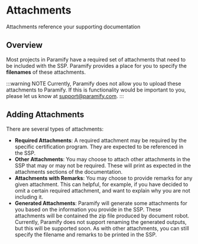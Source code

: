 # Attachments
Attachments reference your supporting documentation

## Overview
Most projects in Paramify have a required set of attachments that need to be included with the SSP. Paramify provides a place for you to specify the **filenames** of these attachments. 

:::warning NOTE
Currently, Paramify does not allow you to upload these attachments to Paramify. If this is functionality would be important to you, please let us know at support@paramify.com. 
:::

## Adding Attachments
There are several types of attachments:
- **Required Attachments**: A required attachment may be required by the specific certification program. They are expected to be referenced in the SSP.
- **Other Attachments**: You may choose to attach other attachments in the SSP that may or may not be required. These will print as expected in the attachments sections of the documentation.
- **Attachments with Remarks**: You may choose to provide remarks for any given attachment. This can helpful, for example, if you have decided to omit a certain required attachment, and want to explain why you are not including it.
- **Generated Attachments**: Paramify will generate some attachments for you based on the information you provide in the SSP. These attachments will be contained the zip file produced by document robot. Currently, Paramify does not support renaming the generated outputs, but this will be supported soon. As with other attachments, you can still specify the filename and remarks to be printed in the SSP.
